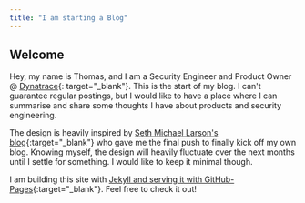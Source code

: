 ```yaml
---
title: "I am starting a Blog"
---
```


## Welcome

Hey, my name is Thomas, and I am a Security Engineer and Product Owner @ [Dynatrace](https://www.dynatrace.com/){:
target="_blank"}.
This is the start of my blog.
I can't guarantee regular postings, but I would like to have a place where I can summarise and share some thoughts I
have about products and security engineering.

The design is heavily inspired by [Seth Michael Larson's blog](https://sethmlarson.dev/){:target="_blank"} who gave me the final push to finally kick off my own blog.
Knowing myself, the design will heavily fluctuate over the next months until I settle for something. I would like to
keep it minimal though.

I am building this site with [Jekyll and serving it with GitHub-Pages](https://github.com/RingoDev/ringodev.github.io){:target="_blank"}. Feel free to check it out!